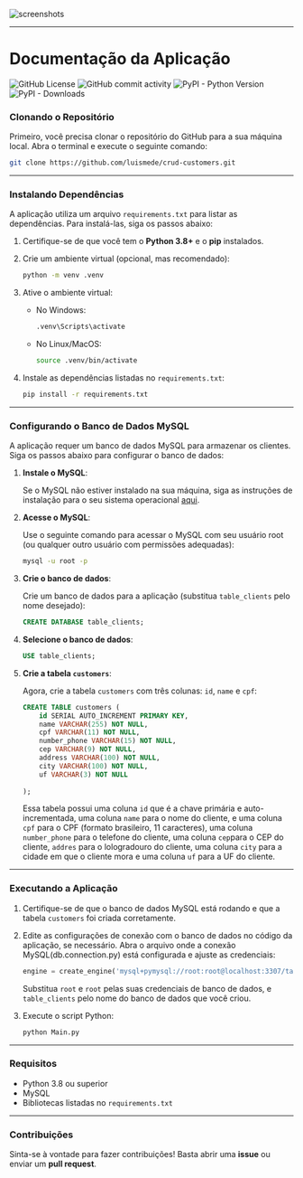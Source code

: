 ![screenshots](https://github.com/user-attachments/assets/c612fc4e-9da2-4f14-ac6c-fd5fd8d93d3e)

---

# Documentação da Aplicação
![GitHub License](https://img.shields.io/github/license/luismede/crud-customers)
![GitHub commit activity](https://img.shields.io/github/commit-activity/t/luismede/crud-customers)
![PyPI - Python Version](https://img.shields.io/pypi/pyversions/mysql-connector-python)
![PyPI - Downloads](https://img.shields.io/pypi/dd/mysql-connector-python)




### Clonando o Repositório

Primeiro, você precisa clonar o repositório do GitHub para a sua máquina local. Abra o terminal e execute o seguinte comando:

```bash
git clone https://github.com/luismede/crud-customers.git
```

---

### Instalando Dependências

A aplicação utiliza um arquivo `requirements.txt` para listar as dependências. Para instalá-las, siga os passos abaixo:

1. Certifique-se de que você tem o **Python 3.8+** e o **pip** instalados.
   
2. Crie um ambiente virtual (opcional, mas recomendado):
   
   ```bash
   python -m venv .venv
   ```

3. Ative o ambiente virtual:

   - No Windows:
     ```bash
     .venv\Scripts\activate
     ```

   - No Linux/MacOS:
     ```bash
     source .venv/bin/activate
     ```

4. Instale as dependências listadas no `requirements.txt`:

   ```bash
   pip install -r requirements.txt
   ```

---

### Configurando o Banco de Dados MySQL

A aplicação requer um banco de dados MySQL para armazenar os clientes. Siga os passos abaixo para configurar o banco de dados:

1. **Instale o MySQL**:
   
   Se o MySQL não estiver instalado na sua máquina, siga as instruções de instalação para o seu sistema operacional [aqui](https://dev.mysql.com/downloads/installer/).

2. **Acesse o MySQL**:

   Use o seguinte comando para acessar o MySQL com seu usuário root (ou qualquer outro usuário com permissões adequadas):

   ```bash
   mysql -u root -p
   ```

3. **Crie o banco de dados**:

   Crie um banco de dados para a aplicação (substitua `table_clients` pelo nome desejado):

   ```sql
   CREATE DATABASE table_clients;
   ```

4. **Selecione o banco de dados**:

   ```sql
   USE table_clients;
   ```

5. **Crie a tabela `customers`**:

   Agora, crie a tabela `customers` com três colunas: `id`, `name` e `cpf`:

   ```sql
   CREATE TABLE customers (
       id SERIAL AUTO_INCREMENT PRIMARY KEY,
       name VARCHAR(255) NOT NULL,
       cpf VARCHAR(11) NOT NULL,
       number_phone VARCHAR(15) NOT NULL,
       cep VARCHAR(9) NOT NULL,
       address VARCHAR(100) NOT NULL,
       city VARCHAR(100) NOT NULL,
       uf VARCHAR(3) NOT NULL
      
   );
   ```

   Essa tabela possui uma coluna `id` que é a chave primária e auto-incrementada, uma coluna `name` para o nome do cliente, e uma coluna `cpf` para o CPF (formato brasileiro, 11 caracteres), uma coluna `number_phone` para o telefone do cliente, uma coluna `cep`para o CEP do cliente, `addres` para o lologradouro do cliente, uma coluna `city` para a cidade em que o cliente mora e uma coluna `uf` para a UF do cliente.

---

### Executando a Aplicação

1. Certifique-se de que o banco de dados MySQL está rodando e que a tabela `customers` foi criada corretamente.
   
2. Edite as configurações de conexão com o banco de dados no código da aplicação, se necessário. Abra o arquivo onde a conexão MySQL(db.connection.py) está configurada e ajuste as credenciais:

   ```python
   engine = create_engine('mysql+pymysql://root:root@localhost:3307/table_clients')
   ```

   Substitua `root` e `root` pelas suas credenciais de banco de dados, e `table_clients` pelo nome do banco de dados que você criou.

3. Execute o script Python:

   ```bash
   python Main.py
   ```

---

### Requisitos

- Python 3.8 ou superior
- MySQL
- Bibliotecas listadas no `requirements.txt`

---

### Contribuições

Sinta-se à vontade para fazer contribuições! Basta abrir uma **issue** ou enviar um **pull request**.

